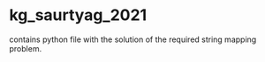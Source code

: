# kg_saurtyag_2021

contains python file with the solution of the required string mapping problem. 
